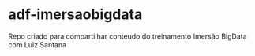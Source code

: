 # adf-imersaobigdata
Repo criado para compartilhar conteudo do treinamento Imersão BigData com Luiz Santana
